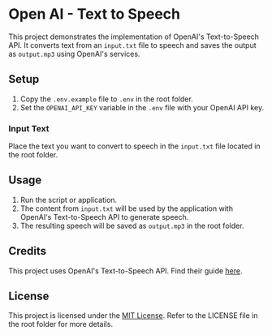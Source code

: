 # Open AI - Text to Speech

This project demonstrates the implementation of OpenAI's Text-to-Speech API. It converts text from an `input.txt` file to speech and saves the output as `output.mp3` using OpenAI's services.

## Setup

1. Copy the `.env.example` file to `.env` in the root folder.
2. Set the `OPENAI_API_KEY` variable in the `.env` file with your OpenAI API key.

### Input Text

Place the text you want to convert to speech in the `input.txt` file located in the root folder.

## Usage

1. Run the script or application.
2. The content from `input.txt` will be used by the application with OpenAI's Text-to-Speech API to generate speech.
3. The resulting speech will be saved as `output.mp3` in the root folder.

## Credits

This project uses OpenAI's Text-to-Speech API. Find their guide [here](https://platform.openai.com/docs/guides/text-to-speech).

## License

This project is licensed under the [MIT License](LICENSE). Refer to the LICENSE file in the root folder for more details.
